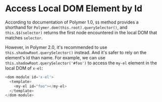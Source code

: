 # Access Local DOM Element by Id

According to documentation of Polymer 1.0, `$$` method provides a shorthand for `Polymer.dom(this.root).querySelector()`, and `this.$$(selector)` returns the first node encountered in the local DOM that matches `selector`.

However, in Polymer 2.0, it's recommended to use `this.shadowRoot.querySelector()` instead. And it's safer to rely on the element's id than name. For example, we can use `this.shadowRoot.querySelector('#foo')` to access the `my-el` element in the local DOM of `x-el`:

```javascript
<dom-module id='x-el'>
  <template>
    <my-el id="foo"></my-el>
  </template>
</dom-module>
```
